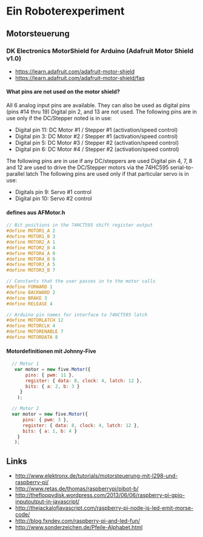 # Ein Roboterexperiment 

## Motorsteuerung 

### DK Electronics MotorShield for Arduino (Adafruit Motor Shield v1.0)

- https://learn.adafruit.com/adafruit-motor-shield
- https://learn.adafruit.com/adafruit-motor-shield/faq

#### What pins are not used on the motor shield?

All 6 analog input pins are available. They can also be used as digital pins (pins #14 thru 19) Digital pin 2, and 13 are not used.
The following pins are in use only if the DC/Stepper noted is in use:
- Digital pin 11: DC Motor #1 / Stepper #1 (activation/speed control)
- Digital pin 3: DC Motor #2 / Stepper #1 (activation/speed control)
- Digital pin 5: DC Motor #3 / Stepper #2 (activation/speed control)
- Digital pin 6: DC Motor #4 / Stepper #2 (activation/speed control)

The following pins are in use if any DC/steppers are used Digital pin 4, 7, 8 and 12 are used to drive the DC/Stepper motors via the 74HC595 serial-to-parallel latch The following pins are used only if that particular servo is in use:
- Digitals pin 9: Servo #1 control
- Digital pin 10: Servo #2 control

#### defines aus AFMotor.h

```C
// Bit positions in the 74HCT595 shift register output
#define MOTOR1_A 2
#define MOTOR1_B 3
#define MOTOR2_A 1
#define MOTOR2_B 4
#define MOTOR4_A 0
#define MOTOR4_B 6
#define MOTOR3_A 5
#define MOTOR3_B 7

// Constants that the user passes in to the motor calls
#define FORWARD 1
#define BACKWARD 2
#define BRAKE 3
#define RELEASE 4

// Arduino pin names for interface to 74HCT595 latch
#define MOTORLATCH 12
#define MOTORCLK 4
#define MOTORENABLE 7
#define MOTORDATA 8
```

#### Motordefinitionen mit Johnny-Five

```javascript
  // Motor 1
   var motor = new five.Motor({
       pins: { pwm: 11 },
       register: { data: 8, clock: 4, latch: 12 },
       bits: { a: 2, b: 3 }
     }
    );

  // Motor 2
  var motor = new five.Motor({
      pins: { pwm: 3 },
      register: { data: 8, clock: 4, latch: 12 },
      bits: { a: 1, b: 4 }
    }
   );
```


## Links

- http://www.elektronx.de/tutorials/motorsteuerung-mit-l298-und-raspberry-pi/
- http://www.retas.de/thomas/raspberrypi/pibot-b/
- http://thefloppydisk.wordpress.com/2013/06/06/raspberry-pi-gpio-inputoutput-in-javascript/
- http://thejackalofjavascript.com/raspberry-pi-node-js-led-emit-morse-code/
- http://blog.fxndev.com/raspberry-pi-and-led-fun/
- http://www.sonderzeichen.de/Pfeile-Alphabet.html
